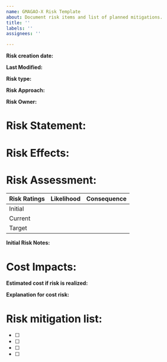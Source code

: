 ```yaml
---
name: GMAGAO-X Risk Template
about: Document risk items and list of planned mitigations.
title: ''
labels: ''
assignees: ''

---
```

**Risk creation date:**  
<!-- Enter date after the **. Follow this same approach for subsequent entries in this form. -->
**Last Modified:** 

**Risk type:**    
<!-- Risk types include:  Technical, Cost, Schedule, Safety, Programmatics -->
**Risk Approach:** 
<!-- Risk approaches include: Mitigate, Watch, Candidate, Reject, Accept (with residual risk), Close (with no residual risk) -->
**Risk Owner:** 

# **Risk Statement:**
<!-- Write a risk statement in an If...then... format -->

# **Risk Effects:**
<!-- Provide a longer description of the impact of realizing this risk. -->

# **Risk Assessment:**

| Risk Ratings | Likelihood | Consequence |
| ------------ | ----------- | ------------- | 
| Initial   |   |   |
| Current   |   |   |
| Target    |   |   |
<!-- Provide rankings in the gaps between the brackets.  Levels include:  0-Nil,1-Very low, 2-Low, 3-Medium, 4-High, 5-Very High, and Risk Realized -->

**Initial Risk Notes:**
<!-- Capture initial notes on the risk and its current state at the time of risk creation. -->


# **Cost Impacts:**
**Estimated cost if risk is realized:**

**Explanation for cost risk:**

# **Risk mitigation list:**
<!-- Create as many mitigations as needed by typing in the mitigations after the [ ].  Once the risk is created, we can generate separate issues for each of these mitigations.  This risk form will serve as the place for tracking the completion of mitigations. -->  

- [ ]

- [ ] 

- [ ] 

- [ ] 
